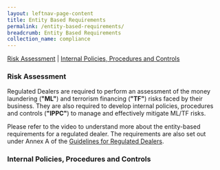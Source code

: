 ```yaml
---
layout: leftnav-page-content
title: Entity Based Requirements
permalink: /entity-based-requirements/
breadcrumb: Entity Based Requirements
collection_name: compliance
---
```


<a href="#Risk Assessment">Risk Assessment</a> | <a href="#Internal Policies, Procedures and Controls">Internal Policies, Procedures and Controls </a>

### <a id="Risk Assessment"></a> Risk Assessment

Regulated Dealers are required to perform an assessment of the money laundering (**"ML"**) and terrorism financing (**"TF"**) risks faced by their business. They are also required to develop internal policies, procedures and controls (**"IPPC"**) to manage and effectively mitigate ML/TF risks.

Please refer to the video to understand more about the entity-based requirements for a regulated dealer. The requirements are also set out under Annex A of the [Guidelines for Regulated Dealers](/images/Guidelines%20for%20regulated%20dealers_20190828_V1.1Final.pdf).

### <a id="Internal Policies, Procedures and Controls"></a> Internal Policies, Procedures and Controls


